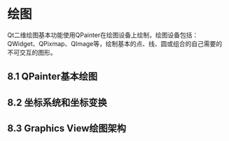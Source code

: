 # 绘图

Qt二维绘图基本功能使用QPainter在绘图设备上绘制，绘图设备包括：QWidget、QPixmap、QImage等，绘制基本的点、线、圆或组合的自己需要的不可交互的图形。

## 8.1 QPainter基本绘图

## **8.2 坐标系统和坐标变换**

## **8.3 Graphics View绘图架构**
